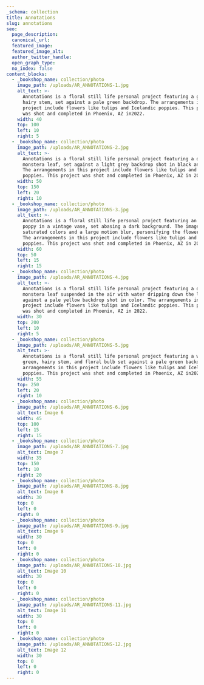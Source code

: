 ```yaml
---
_schema: collection
title: Annotations
slug: annotations
seo:
  page_description:
  canonical_url:
  featured_image:
  featured_image_alt:
  author_twitter_handle:
  open_graph_type:
  no_index: false
content_blocks:
  - _bookshop_name: collection/photo
    image_path: /uploads/AR_ANNOTATIONS-1.jpg
    alt_text: >-
      Annotations is a floral still life personal project featuring a green,
      hairy stem, set against a pale green backdrop. The arrangements in this
      project include flowers like tulips and Icelandic poppies. This project
      was shot and completed in Phoenix, AZ in2022.  
    width: 40
    top: 100
    left: 10
    right: 5
  - _bookshop_name: collection/photo
    image_path: /uploads/AR_ANNOTATIONS-2.jpg
    alt_text: >-
      Annotations is a floral still life personal project featuring a decaying
      monstera leaf, set against a light grey backdrop shot in black and white.
      The arrangements in this project include flowers like tulips and Icelandic
      poppies. This project was shot and completed in Phoenix, AZ in 2022.  
    width: 50
    top: 150
    left: 20
    right: 10
  - _bookshop_name: collection/photo
    image_path: /uploads/AR_ANNOTATIONS-3.jpg
    alt_text: >-
      Annotations is a floral still life personal project featuring an Icelandic
      poppy in a vintage vase, set abasing a dark background. The image has
      saturated colors and a large motion blur, personifying the flower itself.
      The arrangements in this project include flowers like tulips and Icelandic
      poppies. This project was shot and completed in Phoenix, AZ in 2022.  
    width: 60
    top: 50
    left: 15
    right: 15
  - _bookshop_name: collection/photo
    image_path: /uploads/AR_ANNOTATIONS-4.jpg
    alt_text: >-
      Annotations is a floral still life personal project featuring a decaying
      monstera leaf suspended in the air with water dripping down the leaf, set
      against a pale yellow backdrop shot in color. The arrangements in this
      project include flowers like tulips and Icelandic poppies. This project
      was shot and completed in Phoenix, AZ in 2022.  
    width: 30
    top: 200
    left: 10
    right: 5
  - _bookshop_name: collection/photo
    image_path: /uploads/AR_ANNOTATIONS-5.jpg
    alt_text: >-
      Annotations is a floral still life personal project featuring a winding
      green, hairy stem, and floral bulb set against a pale green backdrop. The
      arrangements in this project include flowers like tulips and Icelandic
      poppies. This project was shot and completed in Phoenix, AZ in2022.  
    width: 55
    top: 250
    left: 20
    right: 10
  - _bookshop_name: collection/photo
    image_path: /uploads/AR_ANNOTATIONS-6.jpg
    alt_text: Image 6
    width: 45
    top: 100
    left: 15
    right: 15
  - _bookshop_name: collection/photo
    image_path: /uploads/AR_ANNOTATIONS-7.jpg
    alt_text: Image 7
    width: 35
    top: 150
    left: 10
    right: 20
  - _bookshop_name: collection/photo
    image_path: /uploads/AR_ANNOTATIONS-8.jpg
    alt_text: Image 8
    width: 30
    top: 0
    left: 0
    right: 0
  - _bookshop_name: collection/photo
    image_path: /uploads/AR_ANNOTATIONS-9.jpg
    alt_text: Image 9
    width: 30
    top: 0
    left: 0
    right: 0
  - _bookshop_name: collection/photo
    image_path: /uploads/AR_ANNOTATIONS-10.jpg
    alt_text: Image 10
    width: 30
    top: 0
    left: 0
    right: 0
  - _bookshop_name: collection/photo
    image_path: /uploads/AR_ANNOTATIONS-11.jpg
    alt_text: Image 11
    width: 30
    top: 0
    left: 0
    right: 0
  - _bookshop_name: collection/photo
    image_path: /uploads/AR_ANNOTATIONS-12.jpg
    alt_text: Image 12
    width: 30
    top: 0
    left: 0
    right: 0
---
```

